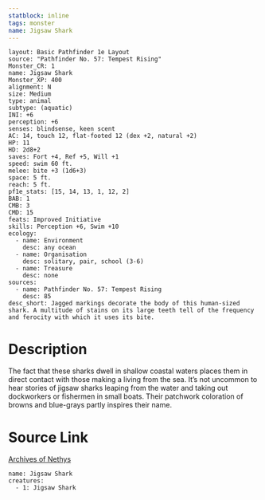 ```yaml
---
statblock: inline
tags: monster
name: Jigsaw Shark
---
```

```statblock
layout: Basic Pathfinder 1e Layout
source: "Pathfinder No. 57: Tempest Rising"
Monster_CR: 1
name: Jigsaw Shark
Monster_XP: 400
alignment: N
size: Medium
type: animal
subtype: (aquatic)
INI: +6
perception: +6
senses: blindsense, keen scent
AC: 14, touch 12, flat-footed 12 (dex +2, natural +2)
HP: 11
HD: 2d8+2
saves: Fort +4, Ref +5, Will +1
speed: swim 60 ft.
melee: bite +3 (1d6+3)
space: 5 ft.
reach: 5 ft.
pf1e_stats: [15, 14, 13, 1, 12, 2]
BAB: 1
CMB: 3
CMD: 15
feats: Improved Initiative
skills: Perception +6, Swim +10
ecology:
  - name: Environment
    desc: any ocean
  - name: Organisation
    desc: solitary, pair, school (3-6)
  - name: Treasure
    desc: none
sources:
  - name: Pathfinder No. 57: Tempest Rising
    desc: 85
desc_short: Jagged markings decorate the body of this human-sized shark. A multitude of stains on its large teeth tell of the frequency and ferocity with which it uses its bite.
```
# Description
The fact that these sharks dwell in shallow coastal waters places them in direct contact with those making a living from the sea. It’s not uncommon to hear stories of jigsaw sharks leaping from the water and taking out dockworkers or fishermen in small boats. Their patchwork coloration of browns and blue-grays partly inspires their name.
# Source Link
[Archives of Nethys](https://aonprd.com/MonsterDisplay.aspx?ItemName=Jigsaw%20Shark)
```encounter-table
name: Jigsaw Shark
creatures:
  - 1: Jigsaw Shark
```
